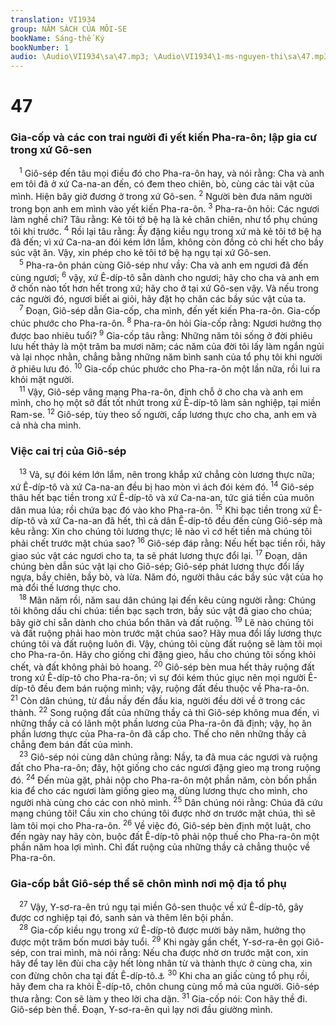 ```yaml
---
translation: VI1934
group: NĂM SÁCH CỦA MÔI-SE
bookName: Sáng-thế Ký 
bookNumber: 1
audio: \Audio\VI1934\sa\47.mp3; \Audio\VI1934\1-ms-nguyen-thi\sa\47.mp3
---
```


<div class="title"><h1>47</h1><h3>Gia-cốp và các con trai người đi yết kiến Pha-ra-ôn; lập gia cư trong xứ Gô-sen</h3></div>
<span class="verse sa_47_1"> <sup>1</sup> Giô-sép đến tâu mọi điều đó cho Pha-ra-ôn hay, và nói rằng: Cha và anh em tôi đã ở xứ Ca-na-an đến, có đem theo chiên, bò, cùng các tài vật của mình. Hiện bây giờ đương ở trong xứ Gô-sen. </span>
<span class="verse sa_47_2"><sup>2</sup> Người bèn đưa năm người trong bọn anh em mình vào yết kiến Pha-ra-ôn. </span>
<span class="verse sa_47_3"><sup>3</sup> Pha-ra-ôn hỏi: Các ngươi làm nghề chi? Tâu rằng: Kẻ tôi tớ bệ hạ là kẻ chăn chiên, như tổ phụ chúng tôi khi trước. </span>
<span class="verse sa_47_4"><sup>4</sup> Rồi lại tâu rằng: Ấy đặng kiều ngụ trong xứ mà kẻ tôi tớ bệ hạ đã đến; vì xứ Ca-na-an đói kém lớn lắm, không còn đồng cỏ chi hết cho bầy súc vật ăn. Vậy, xin phép cho kẻ tôi tớ bệ hạ ngụ tại xứ Gô-sen. <br/></span>
<span class="verse sa_47_5"> <sup>5</sup> Pha-ra-ôn phán cùng Giô-sép như vầy: Cha và anh em ngươi đã đến cùng ngươi; </span>
<span class="verse sa_47_6"><sup>6</sup> vậy, xứ Ê-díp-tô sẵn dành cho ngươi; hãy cho cha và anh em ở chốn nào tốt hơn hết trong xứ; hãy cho ở tại xứ Gô-sen vậy. Và nếu trong các người đó, ngươi biết ai giỏi, hãy đặt họ chăn các bầy súc vật của ta. <br/></span>
<span class="verse sa_47_7"> <sup>7</sup> Đoạn, Giô-sép dẫn Gia-cốp, cha mình, đến yết kiến Pha-ra-ôn. Gia-cốp chúc phước cho Pha-ra-ôn. </span>
<span class="verse sa_47_8"><sup>8</sup> Pha-ra-ôn hỏi Gia-cốp rằng: Ngươi hưởng thọ được bao nhiêu tuổi? </span>
<span class="verse sa_47_9"><sup>9</sup> Gia-cốp tâu rằng: Những năm tôi sống ở đời phiêu lưu hết thảy là một trăm ba mươi năm; các năm của đời tôi lấy làm ngắn ngủi và lại nhọc nhằn, chẳng bằng những năm bình sanh của tổ phụ tôi khi người ở phiêu lưu đó. </span>
<span class="verse sa_47_10"><sup>10</sup> Gia-cốp chúc phước cho Pha-ra-ôn một lần nữa, rồi lui ra khỏi mặt người. <br/></span>
<span class="verse sa_47_11"> <sup>11</sup> Vậy, Giô-sép vâng mạng Pha-ra-ôn, định chỗ ở cho cha và anh em mình, cho họ một sở đất tốt nhứt trong xứ Ê-díp-tô làm sản nghiệp, tại miền Ram-se. </span>
<span class="verse sa_47_12"><sup>12</sup> Giô-sép, tùy theo số người, cấp lương thực cho cha, anh em và cả nhà cha mình. <br/></span>
<div class="title"><h3>Việc cai trị của Giô-sép</h3></div>
<span class="verse sa_47_13"> <sup>13</sup> Vả, sự đói kém lớn lắm, nên trong khắp xứ chẳng còn lương thực nữa; xứ Ê-díp-tô và xứ Ca-na-an đều bị hao mòn vì ách đói kém đó. </span>
<span class="verse sa_47_14"><sup>14</sup> Giô-sép thâu hết bạc tiền trong xứ Ê-díp-tô và xứ Ca-na-an, tức giá tiền của muôn dân mua lúa; rồi chứa bạc đó vào kho Pha-ra-ôn. </span>
<span class="verse sa_47_15"><sup>15</sup> Khi bạc tiền trong xứ Ê-díp-tô và xứ Ca-na-an đã hết, thì cả dân Ê-díp-tô đều đến cùng Giô-sép mà kêu rằng: Xin cho chúng tôi lương thực; lẽ nào vì cớ hết tiền mà chúng tôi phải chết trước mặt chúa sao? </span>
<span class="verse sa_47_16"><sup>16</sup> Giô-sép đáp rằng: Nếu hết bạc tiền rồi, hãy giao súc vật các ngươi cho ta, ta sẽ phát lương thực đổi lại. </span>
<span class="verse sa_47_17"><sup>17</sup> Đoạn, dân chúng bèn dẫn súc vật lại cho Giô-sép; Giô-sép phát lương thực đổi lấy ngựa, bầy chiên, bầy bò, và lừa. Năm đó, người thâu các bầy súc vật của họ mà đổi thế lương thực cho. <br/></span>
<span class="verse sa_47_18"> <sup>18</sup> Mãn năm rồi, năm sau dân chúng lại đến kêu cùng người rằng: Chúng tôi không dấu chi chúa: tiền bạc sạch trơn, bầy súc vật đã giao cho chúa; bây giờ chỉ sẵn dành cho chúa bổn thân và đất ruộng. </span>
<span class="verse sa_47_19"><sup>19</sup> Lẽ nào chúng tôi và đất ruộng phải hao mòn trước mặt chúa sao? Hãy mua đổi lấy lương thực chúng tôi và đất ruộng luôn đi. Vậy, chúng tôi cùng đất ruộng sẽ làm tôi mọi cho Pha-ra-ôn. Hãy cho giống chi đặng gieo, hầu cho chúng tôi sống khỏi chết, và đất không phải bỏ hoang. </span>
<span class="verse sa_47_20"><sup>20</sup> Giô-sép bèn mua hết thảy ruộng đất trong xứ Ê-díp-tô cho Pha-ra-ôn; vì sự đói kém thúc giục nên mọi người Ê-díp-tô đều đem bán ruộng mình; vậy, ruộng đất đều thuộc về Pha-ra-ôn. </span>
<span class="verse sa_47_21"><sup>21</sup> Còn dân chúng, từ đầu nầy đến đầu kia, người đều dời về ở trong các thành. </span>
<span class="verse sa_47_22"><sup>22</sup> Song ruộng đất của những thầy cả thì Giô-sép không mua đến, vì những thầy cả có lãnh một phần lương của Pha-ra-ôn đã định; vậy, họ ăn phần lương thực của Pha-ra-ôn đã cấp cho. Thế cho nên những thầy cả chẳng đem bán đất của mình. <br/></span>
<span class="verse sa_47_23"> <sup>23</sup> Giô-sép nói cùng dân chúng rằng: Nầy, ta đã mua các ngươi và ruộng đất cho Pha-ra-ôn; đây, hột giống cho các ngươi đặng gieo mạ trong ruộng đó. </span>
<span class="verse sa_47_24"><sup>24</sup> Đến mùa gặt, phải nộp cho Pha-ra-ôn một phần năm, còn bốn phần kia để cho các ngươi làm giống gieo mạ, dùng lương thực cho mình, cho người nhà cùng cho các con nhỏ mình. </span>
<span class="verse sa_47_25"><sup>25</sup> Dân chúng nói rằng: Chúa đã cứu mạng chúng tôi! Cầu xin cho chúng tôi được nhờ ơn trước mặt chúa, thì sẽ làm tôi mọi cho Pha-ra-ôn. </span>
<span class="verse sa_47_26"><sup>26</sup> Về việc đó, Giô-sép bèn định một luật, cho đến ngày nay hãy còn, buộc đất Ê-díp-tô phải nộp thuế cho Pha-ra-ôn một phần năm hoa lợi mình. Chỉ đất ruộng của những thầy cả chẳng thuộc về Pha-ra-ôn. <br/></span>
<div class="title"><h3>Gia-cốp bắt Giô-sép thề sẽ chôn mình nơi mộ địa tổ phụ</h3></div>
<span class="verse sa_47_27"> <sup>27</sup> Vậy, Y-sơ-ra-ên trú ngụ tại miền Gô-sen thuộc về xứ Ê-díp-tô, gây được cơ nghiệp tại đó, sanh sản và thêm lên bội phần. <br/></span>
<span class="verse sa_47_28"> <sup>28</sup> Gia-cốp kiều ngụ trong xứ Ê-díp-tô được mười bảy năm, hưởng thọ được một trăm bốn mươi bảy tuổi. </span>
<span class="verse sa_47_29"><sup>29</sup> Khi ngày gần chết, Y-sơ-ra-ên gọi Giô-sép, con trai mình, mà nói rằng: Nếu cha được nhờ ơn trước mặt con, xin hãy để tay lên đùi cha cậy hết lòng nhân từ và thành thực ở cùng cha, xin con đừng chôn cha tại đất Ê-díp-tô.<a data-toggle="tooltip" data-placement="bottom" title="Sa 49:29-32; 50:6">⚓</a></span>
<span class="verse sa_47_30"><sup>30</sup> Khi cha an giấc cùng tổ phụ rồi, hãy đem cha ra khỏi Ê-díp-tô, chôn chung cùng mồ mả của người. Giô-sép thưa rằng: Con sẽ làm y theo lời cha dặn. </span>
<span class="verse sa_47_31"><sup>31</sup> Gia-cốp nói: Con hãy thề đi. Giô-sép bèn thề. Đoạn, Y-sơ-ra-ên quì lạy nơi đầu giường mình. <br/></span>
